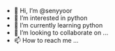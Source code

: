 - 👋 Hi, I’m @senyyoor
- 👀 I’m interested in python
- 🌱 I’m currently learning python
- 💞️ I’m looking to collaborate on ...
- 📫 How to reach me ...

<!---
senyyoor/senyyoor is a ✨ special ✨ repository because its `README.md` (this file) appears on your GitHub profile.
You can click the Preview link to take a look at your changes.
--->
